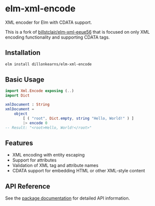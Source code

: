 # elm-xml-encode

XML encoder for Elm with CDATA support.

This is a fork of [billstclair/elm-xml-eeue56](https://github.com/billstclair/elm-xml-eeue56/) that is focused on only XML encoding functionality and supporting CDATA tags.

## Installation

```bash
elm install dillonkearns/elm-xml-encode
```

## Basic Usage

```elm
import Xml.Encode exposing (..)
import Dict

xmlDocument : String
xmlDocument =
    object 
        [ ( "root", Dict.empty, string "Hello, World!" ) ]
        |> encode 0
-- Result: "<root>Hello, World!</root>"
```

## Features

- XML encoding with entity escaping
- Support for attributes
- Validation of XML tag and attribute names
- CDATA support for embedding HTML or other XML-style content


## API Reference

See the [package documentation](https://package.elm-lang.org/packages/dillonkearns/elm-xml-encode/1.0.0/) for detailed API information.
